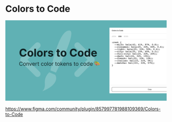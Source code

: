 # Colors to Code

![](./community/cover.png)

https://www.figma.com/community/plugin/857997781988109369/Colors-to-Code
